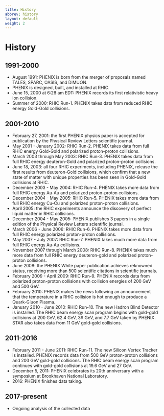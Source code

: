 ```yaml
---
title: History
abbrev: history
layout: default
weight: 2
---
```

# History

## 1991-2000

* August 1991: PHENIX is born from the merger of proposals named TALES, SPARC, OASIS, and DIMUON.
* PHENIX is designed, built, and installed at RHIC.
* June 15, 2000 at 6:28 am EDT: PHENIX records its first relativistic heavy ion collision.
* Summer of 2000: RHIC Run-1. PHENIX takes data from reduced RHIC energy Gold-Gold collisions.

## 2001-2010
* February 27, 2001: the first PHENIX physics paper is accepted for publication by the Physical Review Letters scientific journal.
* May 2001 - January 2002: RHIC Run-2. PHENIX takes data from full RHIC energy Gold-Gold and polarized proton-proton collisions.
* March 2003 through May 2003: RHIC Run-3. PHENIX takes data from full RHIC energy deuteron-Gold and polarized proton-proton collisions.
* June 18, 2003: all four RHIC experiments, including PHENIX, release the first results from deuteron-Gold collisions, which confirm that a new state of matter with unique properties has been seen in Gold-Gold collisions at RHIC.
* December 2003 - May 2004: RHIC Run-4. PHENIX takes more data from full RHIC energy Au-Au and polarized proton-proton collisions.
* December 2004 - May 2005: RHIC Run-5. PHENIX takes more data from full RHIC energy Cu-Cu and polarized proton-proton collisions.
* April 2005: the RHIC experiments announce the discovery of perfect liquid matter in RHIC collisions.
* December 2004 - May 2005: PHENIX publishes 3 papers in a single edition of the Physical Review Letters scientific journal.
* March 2006 - June 2006: RHIC Run-6. PHENIX takes more data from full RHIC energy polarized proton-proton collisions.
* May 2007 - July 2007: RHIC Run-7. PHENIX takes much more data from full RHIC energy Au-Au collisions.
* November 2007 through March 2008: RHIC Run-8. PHENIX takes much more data from full RHIC energy deuteron-gold and polarized proton-proton collisions.
* June 2008: the PHENIX White paper publication achieves reknowned status, receiving more than 500 scientific citations in scientific journals.
* February 2009 - April 2009: RHIC Run-9. PHENIX records data from polarized proton-proton collisions with collision energies of 200 GeV and 500 GeV.
* February 2010: PHENIX makes the news following an announcement that the temperature in a RHIC collision is hot enough to produce a Quark-Gluon Plasma.
* January 2010 - June 2010: RHIC Run-10. The new Hadron Blind Detector is installed. The RHIC beam energy scan program begins with gold-gold collisions at 200 GeV, 62.4 GeV, 39 GeV, and 7.7 GeV taken by PHENIX. STAR also takes data from 11 GeV gold-gold collisions.

## 2011-2016
* February 2011 - June 2011: RHIC Run-11. The new Silicon Vertex Tracker is installed. PHENIX records data from 500 GeV proton-proton collisions and 200 GeV gold-gold collisions.  The RHIC beam energy scan program continues with gold-gold collisions at 19.6 GeV and 27 GeV.
* December 5, 2011: PHENIX celebrates its 20th anniversary with a symposium at Brookhaven National Laboratory.
* 2016: PHENIX finishes data taking.

## 2017-present
* Ongoing analysis of the collected data
